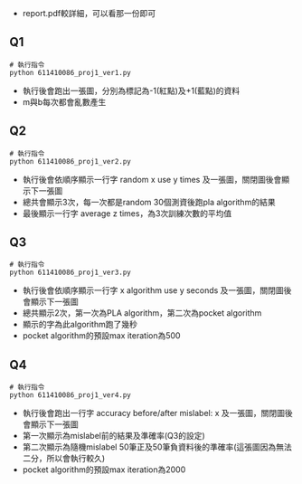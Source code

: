 
- report.pdf較詳細，可以看那一份即可

## Q1
```python=
# 執行指令
python 611410086_proj1_ver1.py
```
- 執行後會跑出一張圖，分別為標記為-1(紅點)及+1(藍點)的資料
- m與b每次都會亂數產生

## Q2
```python=
# 執行指令
python 611410086_proj1_ver2.py
```
- 執行後會依順序顯示一行字 random x use y times 及一張圖，關閉圖後會顯示下一張圖
- 總共會顯示3次，每一次都是random 30個測資後跑pla algorithm的結果
- 最後顯示一行字 average z times，為3次訓練次數的平均值

## Q3
```python=
# 執行指令
python 611410086_proj1_ver3.py
```
- 執行後會依順序顯示一行字 x algorithm use y seconds 及一張圖，關閉圖後會顯示下一張圖
- 總共顯示2次，第一次為PLA algorithm，第二次為pocket algorithm
- 顯示的字為此algorithm跑了幾秒
- pocket algorithm的預設max iteration為500

## Q4
```python=
# 執行指令
python 611410086_proj1_ver4.py
```
- 執行後會跑出一行字 accuracy before/after mislabel: x 及一張圖，關閉圖後會顯示下一張圖
- 第一次顯示為mislabel前的結果及準確率(Q3的設定)
- 第二次顯示為隨機mislabel 50筆正及50筆負資料後的準確率(這張圖因為無法二分，所以會執行較久)
- pocket algorithm的預設max iteration為2000